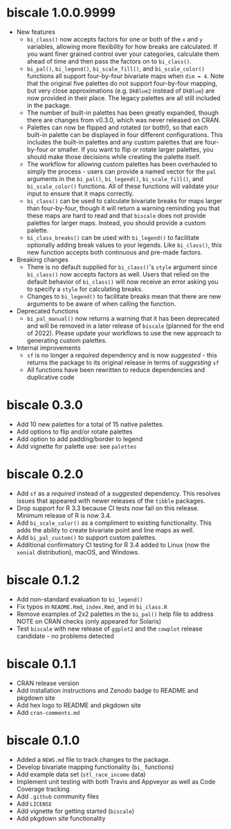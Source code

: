 # biscale 1.0.0.9999

* New features
    * `bi_class()` now accepts factors for one or both of the `x` and `y` variables, allowing more flexibility for how breaks are calculated. If you want finer grained control over your categories, calculate them ahead of time and then pass the factors on to `bi_class()`.
    * `bi_pal()`, `bi_legend()`, `bi_scale_fill()`, and `bi_scale_color()` functions all support four-by-four bivariate maps when `dim = 4`. Note that the original five palettes do not support four-by-four mapping, but very close approximations (e.g. `DkBlue2` instead of `DkBlue`) are now provided in their place. The legacy palettes are all still included in the package.
    * The number of built-in palettes has been greatly expanded, though there are changes from v0.3.0, which was never released on CRAN.
    * Palettes can now be flipped and rotated (or both!), so that each built-in palette can be displayed in four different configurations. This includes the built-in palettes and any custom palettes that are four-by-four or smaller. If you want to flip or rotate larger palettes, you should make those decisions while creating the palette itself.
    * The workflow for allowing custom palettes has been overhauled to simply the process - users can provide a named vector for the `pal` arguments in the `bi_pal()`, `bi_legend()`, `bi_scale_fill()`, and `bi_scale_color()` functions. All of these functions will validate your input to ensure that it maps correctly.
    * `bi_class()` can be used to calculate bivariate breaks for maps larger than four-by-four, though it will return a warning reminding you that these maps are hard to read and that `biscale` does not provide palettes for larger maps. Instead, you should provide a custom palette.
    * `bi_class_breaks()` can be used with `bi_legend()` to facilitate optionally adding break values to your legends. Like `bi_class()`, this new function accepts both continuous and pre-made factors.
* Breaking changes
    * There is no default supplied for `bi_class()`'s `style` argument since `bi_class()` now accepts factors as well. Users that relied on the default behavior of `bi_class()` will now receive an error asking you to specify a `style` for calculating breaks.
    * Changes to `bi_legend()` to facilitate breaks mean that there are new arguments to be aware of when calling the function.
* Deprecated functions
    * `bi_pal_manual()` now returns a warning that it has been deprecated and will be removed in a later release of `biscale` (planned for the end of 2022). Please update your workflows to use the new approach to generating custom palettes.
* Internal improvements
    * `sf` is no longer a *required* dependency and is now *suggested* - this returns the package to its original release in terms of *suggesting* `sf`
    * All functions have been rewritten to reduce dependencies and duplicative code

# biscale 0.3.0

* Add 10 new palettes for a total of 15 native palettes.
* Add options to flip and/or rotate palettes
* Add option to add padding/border to legend
* Add vignette for palette use: see `palettes`

# biscale 0.2.0

* Add `sf` as a *required* instead of a *suggested* dependency. This resolves issues that appeared with newer releases of the `tibble` packages.
* Drop support for R 3.3 because CI tests now fail on this release. Minimum release of R is now 3.4.
* Add `bi_scale_color()` as a compliment to existing functionality. This adds the ability to create bivariate point and line maps as well.
* Add `bi_pal_custom()` to support custom palettes.
* Additional confirmatory CI testing for R 3.4 added to Linux (now the `xenial` distribution), macOS, and Windows. 

# biscale 0.1.2

* Add non-standard evaluation to `bi_legend()`
* Fix typos in `README.Rmd`, `index.Rmd`, and in `bi_class.R`
* Remove examples of 2x2 palettes in the `bi_pal()` help file to address NOTE on CRAN checks (only appeared for Solaris)
* Test `biscale` with new release of `ggplot2` and the `cowplot` release candidate - no problems detected

# biscale 0.1.1

* CRAN release version
* Add installation instructions and Zenodo badge to README and pkgdown site
* Add hex logo to README and pkgdown site
* Add `cran-comments.md`

# biscale 0.1.0

* Added a `NEWS.md` file to track changes to the package.
* Develop bivariate mapping functionality (`bi_` functions)
* Add example data set (`stl_race_income` data)
* Implement unit testing with both Travis and Appveyor as well as Code Coverage tracking
* Add `.github` community files
* Add `LICENSE`
* Add vignette for getting started (`biscale`)
* Add pkgdown site functionality
